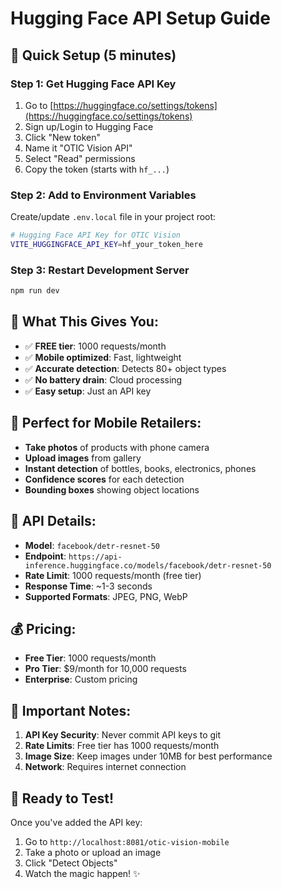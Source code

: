 # Hugging Face API Setup Guide

## 🚀 **Quick Setup (5 minutes)**

### **Step 1: Get Hugging Face API Key**
1. Go to [https://huggingface.co/settings/tokens](https://huggingface.co/settings/tokens)
2. Sign up/Login to Hugging Face
3. Click "New token"
4. Name it "OTIC Vision API"
5. Select "Read" permissions
6. Copy the token (starts with `hf_...`)

### **Step 2: Add to Environment Variables**
Create/update `.env.local` file in your project root:

```bash
# Hugging Face API Key for OTIC Vision
VITE_HUGGINGFACE_API_KEY=hf_your_token_here
```

### **Step 3: Restart Development Server**
```bash
npm run dev
```

## 🎯 **What This Gives You:**

- ✅ **FREE tier**: 1000 requests/month
- ✅ **Mobile optimized**: Fast, lightweight
- ✅ **Accurate detection**: Detects 80+ object types
- ✅ **No battery drain**: Cloud processing
- ✅ **Easy setup**: Just an API key

## 📱 **Perfect for Mobile Retailers:**

- **Take photos** of products with phone camera
- **Upload images** from gallery
- **Instant detection** of bottles, books, electronics, phones
- **Confidence scores** for each detection
- **Bounding boxes** showing object locations

## 🔧 **API Details:**

- **Model**: `facebook/detr-resnet-50`
- **Endpoint**: `https://api-inference.huggingface.co/models/facebook/detr-resnet-50`
- **Rate Limit**: 1000 requests/month (free tier)
- **Response Time**: ~1-3 seconds
- **Supported Formats**: JPEG, PNG, WebP

## 💰 **Pricing:**

- **Free Tier**: 1000 requests/month
- **Pro Tier**: $9/month for 10,000 requests
- **Enterprise**: Custom pricing

## 🚨 **Important Notes:**

1. **API Key Security**: Never commit API keys to git
2. **Rate Limits**: Free tier has 1000 requests/month
3. **Image Size**: Keep images under 10MB for best performance
4. **Network**: Requires internet connection

## 🎉 **Ready to Test!**

Once you've added the API key:
1. Go to `http://localhost:8081/otic-vision-mobile`
2. Take a photo or upload an image
3. Click "Detect Objects"
4. Watch the magic happen! ✨



